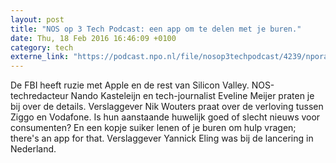 ```yaml
---
layout: post
title: "NOS op 3 Tech Podcast: een app om te delen met je buren."
date: Thu, 18 Feb 2016 16:46:09 +0100
category: tech
externe_link: "https://podcast.npo.nl/file/nosop3techpodcast/4239/nporadio1_nosop3techpodcast_20160218_nos-op-3-tech-podcast-een-app-om-te-delen-met-je-buren.mp3"
---
```


De FBI heeft ruzie met Apple en de rest van Silicon Valley. NOS-techredacteur Nando Kasteleijn en tech-journalist Eveline Meijer praten je bij over de details.
Verslaggever Nik Wouters praat over de verloving tussen Ziggo en Vodafone. Is hun aanstaande huwelijk goed of slecht nieuws voor consumenten?
En een kopje suiker lenen of je buren om hulp vragen; there's an app for that. Verslaggever Yannick Eling was bij de lancering in Nederland.<img src="http://feeds.feedburner.com/~r/nosop3-tech-podcast/~4/CYI1ZBnLoRQ" height="1" width="1" alt=""/>
